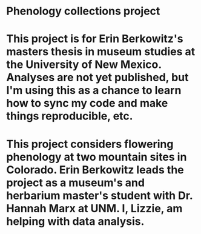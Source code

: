# Phenology collections project


This project is for Erin Berkowitz's masters thesis in museum studies at the University of New Mexico. Analyses are not yet published, but I'm using this as a chance to learn how to sync my code and make things reproducible, etc. 
=======

This project considers flowering phenology at two mountain sites in Colorado. Erin Berkowitz leads the project as a museum's and herbarium master's student with Dr. Hannah Marx at UNM. I, Lizzie, am helping with data analysis. 
=======



